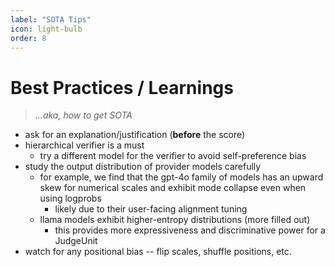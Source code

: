 ```yaml
---
label: "SOTA Tips"
icon: light-bulb
order: 8
---
```


# Best Practices / Learnings
> *...aka, how to get SOTA*

* ask for an explanation/justification (**before** the score)
* hierarchical verifier is a must
    * try a different model for the verifier to avoid self-preference bias
* study the output distribution of provider models carefully
    * for example, we find that the gpt-4o family of models has an upward skew for numerical scales and exhibit mode collapse even when using logprobs
        * likely due to their user-facing alignment tuning
    * llama models exhibit higher-entropy distributions (more filled out)
        * this provides more expressiveness and discriminative power for a JudgeUnit
* watch for any positional bias -- flip scales, shuffle positions, etc.
